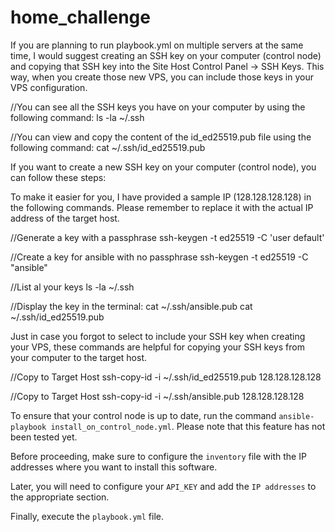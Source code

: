 # home_challenge
If you are planning to run playbook.yml on multiple servers at the same time, I would suggest creating an SSH key on your computer (control node) and copying that SSH key into the Site Host Control Panel -> SSH Keys. This way, when you create those new VPS, you can include those keys in your VPS configuration.

//You can see all the SSH keys you have on your computer by using the following command:
ls -la ~/.ssh

//You can view and copy the content of the id_ed25519.pub file using the following command:
cat ~/.ssh/id_ed25519.pub

If you want to create a new SSH key on your computer (control node), you can follow these steps:

To make it easier for you, I have provided a sample IP (128.128.128.128) in the following commands. Please remember to replace it with the actual IP address of the target host.

//Generate a key with a passphrase
ssh-keygen -t ed25519 -C 'user default'

//Create a key for ansible with no passphrase
ssh-keygen -t ed25519 -C "ansible"

//List al your keys
ls -la ~/.ssh

//Display the key in the terminal:
cat ~/.ssh/ansible.pub
cat ~/.ssh/id_ed25519.pub

Just in case you forgot to select to include your SSH key when creating your VPS, these commands are helpful for copying your SSH keys from your computer to the target host.

//Copy to Target Host
ssh-copy-id -i ~/.ssh/id_ed25519.pub 128.128.128.128

//Copy to Target Host
ssh-copy-id -i ~/.ssh/ansible.pub 128.128.128.128

To ensure that your control node is up to date, run the command `ansible-playbook install_on_control_node.yml`. Please note that this feature has not been tested yet.

Before proceeding, make sure to configure the `inventory` file with the IP addresses where you want to install this software.

Later, you will need to configure your `API_KEY` and add the `IP addresses` to the appropriate section.

Finally, execute the `playbook.yml` file.
